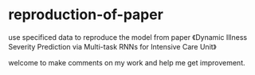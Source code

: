 # reproduction-of-paper
use specificed data to reproduce the model from paper 《Dynamic Illness Severity Prediction via Multi-task RNNs for Intensive Care Unit》

welcome to make comments on my work and help me get improvement.
